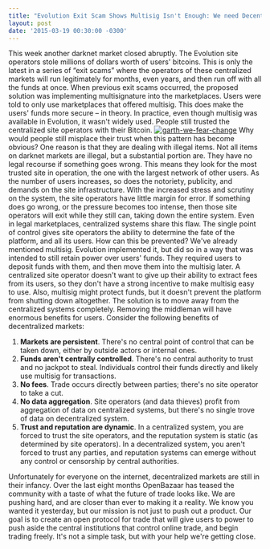 ```yaml
---
title: "Evolution Exit Scam Shows Multisig Isn't Enough: We need Decentralization" 
layout: post
date: '2015-03-19 00:30:00 -0300'
---
```

        
 This week another darknet market closed abruptly. The Evolution site operators stole millions of dollars worth of users' bitcoins. This is only the latest in a series of “exit scams” where the operators of these centralized markets will run legitimately for months, even years, and then run off with all the funds at once. When previous exit scams occurred, the proposed solution was implementing multisignature into the marketplaces. Users were told to only use marketplaces that offered multisig. This does make the users' funds more secure – in theory. In practice, even though multisig was available in Evolution, it wasn't widely used. People still trusted the centralized site operators with their Bitcoin. [![garth-we-fear-change](garth-we-fear-change.gif)](garth-we-fear-change.gif) Why would people still misplace their trust when this pattern has become obvious? One reason is that they are dealing with illegal items. Not all items on darknet markets are illegal, but a substantial portion are. They have no legal recourse if something goes wrong. This means they look for the most trusted site in operation, the one with the largest network of other users. As the number of users increases, so does the notoriety, publicity, and demands on the site infrastructure. With the increased stress and scrutiny on the system, the site operators have little margin for error. If something does go wrong, or the pressure becomes too intense, then those site operators will exit while they still can, taking down the entire system. Even in legal marketplaces, centralized systems share this flaw. The single point of control gives site operators the ability to determine the fate of the platform, and all its users. How can this be prevented? We've already mentioned multisig. Evolution implemented it, but did so in a way that was intended to still retain power over users' funds. They required users to deposit funds with them, and then move them into the multisig later. A centralized site operator doesn't want to give up their ability to extract fees from its users, so they don't have a strong incentive to make multisig easy to use. Also, multisig might protect funds, but it doesn't prevent the platform from shutting down altogether. The solution is to move away from the centralized systems completely. Removing the middleman will have enormous benefits for users. Consider the following benefits of decentralized markets:

1.  **Markets are persistent**. There's no central point of control that can be taken down, either by outside actors or internal ones.
2.  **Funds aren't centrally controlled**. There's no central authority to trust and no jackpot to steal. Individuals control their funds directly and likely use multisig for transactions.
3.  **No fees**. Trade occurs directly between parties; there's no site operator to take a cut.
4.  **No data aggregation**. Site operators (and data thieves) profit from aggregation of data on centralized systems, but there's no single trove of data on decentralized system.
5.  **Trust and reputation are dynamic**. In a centralized system, you are forced to trust the site operators, and the reputation system is static (as determined by site operators). In a decentralized system, you aren't forced to trust any parties, and reputation systems can emerge without any control or censorship by central authorities.

Unfortunately for everyone on the internet, decentralized markets are still in their infancy. Over the last eight months OpenBazaar has teased the community with a taste of what the future of trade looks like. We are pushing hard, and are closer than ever to making it a reality. We know you wanted it yesterday, but our mission is not just to push out a product. Our goal is to create an open protocol for trade that will give users to power to push aside the central institutions that control online trade, and begin trading freely. It's not a simple task, but with your help we're getting close. 